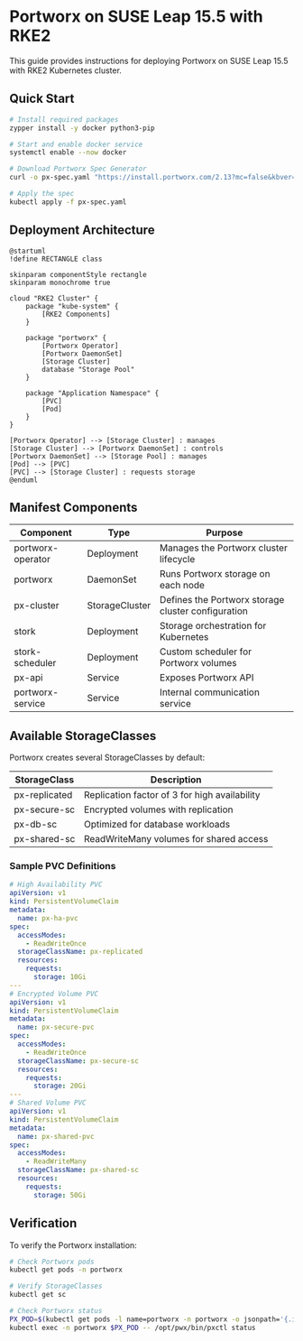 # Portworx on SUSE Leap 15.5 with RKE2

This guide provides instructions for deploying Portworx on SUSE Leap 15.5 with RKE2 Kubernetes cluster.

## Quick Start

```bash
# Install required packages
zypper install -y docker python3-pip

# Start and enable docker service
systemctl enable --now docker

# Download Portworx Spec Generator
curl -o px-spec.yaml "https://install.portworx.com/2.13?mc=false&kbver=v1.28.2&b=true&c=px-cluster-1&stork=true&csi=true&pxOperator=true&ns=portworx&osft=true&type=oci&ociPassphrase=&ociUsername=&ociSecret=&ociSecretNamespace=&ociEndpoint=&st=k8s&promop=true"

# Apply the spec
kubectl apply -f px-spec.yaml
```

## Deployment Architecture

```kroki-plantuml
@startuml
!define RECTANGLE class

skinparam componentStyle rectangle
skinparam monochrome true

cloud "RKE2 Cluster" {
    package "kube-system" {
        [RKE2 Components]
    }
    
    package "portworx" {
        [Portworx Operator]
        [Portworx DaemonSet]
        [Storage Cluster]
        database "Storage Pool"
    }
    
    package "Application Namespace" {
        [PVC]
        [Pod]
    }
}

[Portworx Operator] --> [Storage Cluster] : manages
[Storage Cluster] --> [Portworx DaemonSet] : controls
[Portworx DaemonSet] --> [Storage Pool] : manages
[Pod] --> [PVC]
[PVC] --> [Storage Cluster] : requests storage
@enduml
```

## Manifest Components

| Component | Type | Purpose |
|-----------|------|---------|
| portworx-operator | Deployment | Manages the Portworx cluster lifecycle |
| portworx | DaemonSet | Runs Portworx storage on each node |
| px-cluster | StorageCluster | Defines the Portworx storage cluster configuration |
| stork | Deployment | Storage orchestration for Kubernetes |
| stork-scheduler | Deployment | Custom scheduler for Portworx volumes |
| px-api | Service | Exposes Portworx API |
| portworx-service | Service | Internal communication service |

## Available StorageClasses

Portworx creates several StorageClasses by default:

| StorageClass | Description |
|--------------|-------------|
| px-replicated | Replication factor of 3 for high availability |
| px-secure-sc | Encrypted volumes with replication |
| px-db-sc | Optimized for database workloads |
| px-shared-sc | ReadWriteMany volumes for shared access |

### Sample PVC Definitions

```yaml
# High Availability PVC
apiVersion: v1
kind: PersistentVolumeClaim
metadata:
  name: px-ha-pvc
spec:
  accessModes:
    - ReadWriteOnce
  storageClassName: px-replicated
  resources:
    requests:
      storage: 10Gi
---
# Encrypted Volume PVC
apiVersion: v1
kind: PersistentVolumeClaim
metadata:
  name: px-secure-pvc
spec:
  accessModes:
    - ReadWriteOnce
  storageClassName: px-secure-sc
  resources:
    requests:
      storage: 20Gi
---
# Shared Volume PVC
apiVersion: v1
kind: PersistentVolumeClaim
metadata:
  name: px-shared-pvc
spec:
  accessModes:
    - ReadWriteMany
  storageClassName: px-shared-sc
  resources:
    requests:
      storage: 50Gi
```

## Verification

To verify the Portworx installation:

```bash
# Check Portworx pods
kubectl get pods -n portworx

# Verify StorageClasses
kubectl get sc

# Check Portworx status
PX_POD=$(kubectl get pods -l name=portworx -n portworx -o jsonpath='{.items[0].metadata.name}')
kubectl exec -n portworx $PX_POD -- /opt/pwx/bin/pxctl status
```